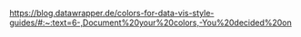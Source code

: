 https://blog.datawrapper.de/colors-for-data-vis-style-guides/#:~:text=6-,Document%20your%20colors,-You%20decided%20on
